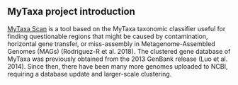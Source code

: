 ## MyTaxa project introduction

<a href="https://academic.oup.com/nar/article/46/W1/W282/5037719">MyTaxa Scan</a> is a tool based on the MyTaxa taxonomic classifier useful for finding questionable regions that might be caused by contamination, horizontal gene transfer, or miss-assembly in Metagenome-Assembled Genomes (MAGs) (Rodriguez-R et al. 2018). The clustered gene database of MyTaxa was previously obtained from the 2013 GenBank release (Luo et al. 2014). Since then, there have been many more genomes uploaded to NCBI, requiring a database update and larger-scale clustering.

